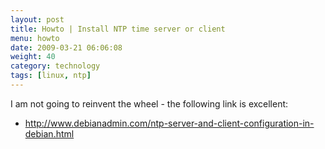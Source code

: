 ```yaml
---
layout: post
title: Howto | Install NTP time server or client
menu: howto
date: 2009-03-21 06:06:08
weight: 40
category: technology
tags: [linux, ntp]
---
```


I am not going to reinvent the wheel - the following link is excellent:

   * http://www.debianadmin.com/ntp-server-and-client-configuration-in-debian.html

